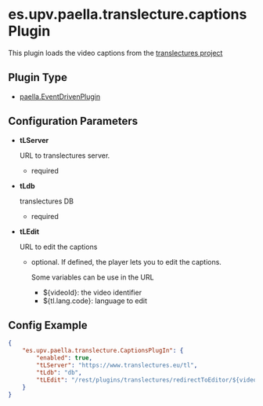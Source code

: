 ---
---

# es.upv.paella.translecture.captionsPlugin

This plugin loads the video captions from the [translectures project](https://www.translectures.eu/)


## Plugin Type

* [paella.EventDrivenPlugin](../../developers/plugin_types.md)

## Configuration Parameters

* **tLServer**

    URL to translectures server.
    - required

* **tLdb**

    translectures DB
    - required

* **tLEdit**

    URL to edit the captions
    - optional. If defined, the player lets you to edit the captions.

        Some variables can be use in the URL
        + ${videoId}: the video identifier
        + ${tl.lang.code}: language to edit


## Config Example

```json
{
	"es.upv.paella.translecture.CaptionsPlugIn": {
		"enabled": true,
		"tLServer": "https://www.translectures.eu/tl",
		"tLdb": "db",
		"tLEdit": "/rest/plugins/translectures/redirectToEditor/${videoId}?lang=${tl.lang.code}"
	}
}
```
